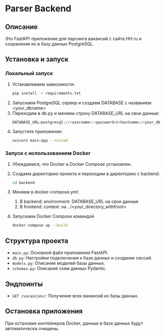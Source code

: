 # Parser Backend

## Описание

Это FastAPI-приложение для парсинга вакансий с сайта HH.ru и сохранения их в базу данных PostgreSQL.

## Установка и запуск

### Локальный запуск

1. Устанавливаем зависимости:
    ```bash
    pip install -r requirements.txt
    ```
2. Запускаем PostgreSQL сервер и создаем DATABASE с названием <your_dbname>
3. Переходим в db.py и меняем строку DATABASE_URL на свои данные:
    ```python
    DATABASE_URL=postgresql://<username>:<password>@<hostname>/<your_dbname>
    ```
4. Запустите приложение:
    ```bash
    uvicorn main:app --reload
    ```

### Запуск с использованием Docker

1. Убеждаемся, что Docker и Docker Compose установлен.
2. Создаем директорию проекта и переходим в директорию с backend:
    ```bash
    cd backend
    ```
3. Меняем в docker-compose.yml:
   1) В backend: environment: DATABASE_URL на свои данные
   2) В frontend: context: на ../<your_directory_withfront>

4. Запускаем Docker Compose командой
    ```bash
    docker-compose up --build
    ```

## Структура проекта

- `main.py`: Основной файл приложения FastAPI.
- `db.py`: Настройки подключения к базе данных и создание сессий.
- `models.py`: Описание моделей базы данных.
- `schemas.py`: Описание схем данных Pydantic.

## Эндпоинты
- `GET /vacancies/`: Получение всех вакансий из базы данных.

## Остановка приложения
При остановке контейнеров Docker, данные в базе данных будут автоматически очищены.
